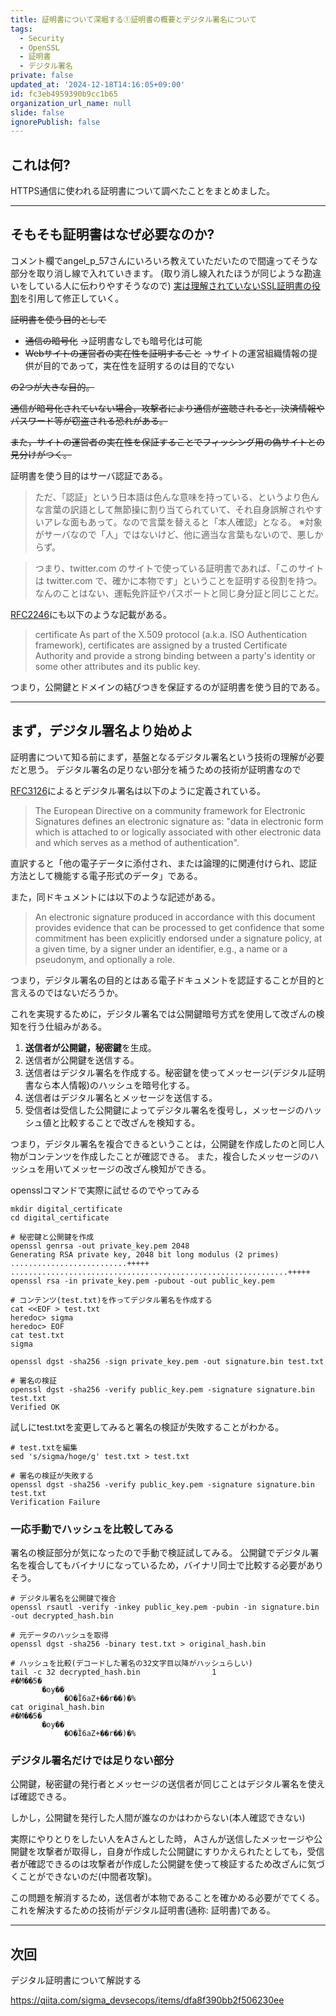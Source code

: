 ```yaml
---
title: 証明書について深堀する①証明書の概要とデジタル署名について
tags:
  - Security
  - OpenSSL
  - 証明書
  - デジタル署名
private: false
updated_at: '2024-12-18T14:16:05+09:00'
id: fc3eb4959390b9cc1b65
organization_url_name: null
slide: false
ignorePublish: false
---
```

## これは何?

HTTPS通信に使われる証明書について調べたことをまとめました。

---

## そもそも証明書はなぜ必要なのか?

コメント欄でangel_p_57さんにいろいろ教えていただいたので間違ってそうな部分を取り消し線で入れていきます。
(取り消し線入れたほうが同じような勘違いをしている人に伝わりやすそうなので)
[実は理解されていないSSL証明書の役割](https://togetter.com/li/1882799?page=2)を引用して修正していく。


~~証明書を使う目的として~~
- ~~通信の暗号化~~ →証明書なしでも暗号化は可能
- ~~Webサイトの運営者の実在性を証明すること~~ →サイトの運営組織情報の提供が目的であって，実在性を証明するのは目的でない

~~の2つが大きな目的。~~

~~通信が暗号化されていない場合，攻撃者により通信が盗聴されると，決済情報やパスワード等が窃盗される恐れがある。~~

~~また，サイトの運営者の実在性を保証することでフィッシング用の偽サイトとの見分けがつく。~~

証明書を使う目的はサーバ認証である。

> ただ、「認証」という日本語は色んな意味を持っている、というより色んな言葉の訳語として無節操に割り当てられていて、それ自身誤解されやすいアレな面もあって。なので言葉を替えると「本人確認」となる。
※対象がサーバなので「人」ではないけど、他に適当な言葉もないので、悪しからず。

> つまり、twitter.com のサイトで使っている証明書であれば、「このサイトは twitter.com で、確かに本物です」ということを証明する役割を持つ。なんのことはない、運転免許証やパスポートと同じ身分証と同じことだ。

[RFC2246](https://datatracker.ietf.org/doc/html/rfc2246#appendix-B)にも以下のような記載がある。

> certificate
> As part of the X.509 protocol (a.k.a. ISO Authentication framework), certificates are assigned by a trusted Certificate Authority and provide a strong binding between a party's identity or some other attributes and its public key.

つまり，公開鍵とドメインの結びつきを保証するのが証明書を使う目的である。

---

## まず，デジタル署名より始めよ

証明書について知る前にまず，基盤となるデジタル署名という技術の理解が必要だと思う。
デジタル署名の足りない部分を補うための技術が証明書なので

[RFC3126](https://tex2e.github.io/rfc-translater/html/rfc3126.html)によるとデジタル署名は以下のように定義されている。

> The European Directive on a community framework for Electronic Signatures defines an electronic signature as: "data in electronic form which is attached to or logically associated with other electronic data and which serves as a method of authentication". 

直訳すると「他の電子データに添付され、または論理的に関連付けられ、認証方法として機能する電子形式のデータ」である。

また，同ドキュメントには以下のような記述がある。

> An electronic signature produced in accordance with this document provides evidence that can be processed to get confidence that some commitment has been explicitly endorsed under a signature policy, at a given time, by a signer under an identifier, e.g., a name or a pseudonym, and optionally a role. 

つまり，デジタル署名の目的とはある電子ドキュメントを認証することが目的と言えるのではないだろうか。

これを実現するために，デジタル署名では公開鍵暗号方式を使用して改ざんの検知を行う仕組みがある。

1. **送信者が公開鍵，秘密鍵**を生成。
2. 送信者が公開鍵を送信する。
3. 送信者はデジタル署名を作成する。秘密鍵を使ってメッセージ(デジタル証明書なら本人情報)のハッシュを暗号化する。
4. 送信者はデジタル署名とメッセージを送信する。
5. 受信者は受信した公開鍵によってデジタル署名を復号し，メッセージのハッシュ値と比較することで改ざんを検知する。

つまり，デジタル署名を複合できるということは，公開鍵を作成したのと同じ人物がコンテンツを作成したことが確認できる。
また，複合したメッセージのハッシュを用いてメッセージの改ざん検知ができる。

opensslコマンドで実際に試せるのでやってみる

```shell
mkdir digital_certificate
cd digital_certificate

# 秘密鍵と公開鍵を作成
openssl genrsa -out private_key.pem 2048
Generating RSA private key, 2048 bit long modulus (2 primes)
..........................+++++
..............................................................+++++
openssl rsa -in private_key.pem -pubout -out public_key.pem

# コンテンツ(test.txt)を作ってデジタル署名を作成する
cat <<EOF > test.txt
heredoc> sigma
heredoc> EOF
cat test.txt
sigma

openssl dgst -sha256 -sign private_key.pem -out signature.bin test.txt

# 署名の検証
openssl dgst -sha256 -verify public_key.pem -signature signature.bin test.txt
Verified OK
```

試しにtest.txtを変更してみると署名の検証が失敗することがわかる。

```shell
# test.txtを編集
sed 's/sigma/hoge/g' test.txt > test.txt

# 署名の検証が失敗する
openssl dgst -sha256 -verify public_key.pem -signature signature.bin test.txt
Verification Failure

```

### 一応手動でハッシュを比較してみる

署名の検証部分が気になったので手動で検証試してみる。
公開鍵でデジタル署名を複合してもバイナリになっているため，バイナリ同士で比較する必要がありそう。

```shell
# デジタル署名を公開鍵で複合
openssl rsautl -verify -inkey public_key.pem -pubin -in signature.bin -out decrypted_hash.bin

# 元データのハッシュを取得
openssl dgst -sha256 -binary test.txt > original_hash.bin

# ハッシュを比較(デコードした署名の32文字目以降がハッシュらしい)
tail -c 32 decrypted_hash.bin                1
#�M��5�
       �oy��
            �O�Ȉ6aZ+��r��)�%                                                            
cat original_hash.bin 
#�M��5�
       �oy��
            �O�Ȉ6aZ+��r��)�%                          
```

### デジタル署名だけでは足りない部分

公開鍵，秘密鍵の発行者とメッセージの送信者が同じことはデジタル署名を使えば確認できる。

しかし，公開鍵を発行した人間が誰なのかはわからない(本人確認できない)

実際にやりとりをしたい人をAさんとした時，
Aさんが送信したメッセージや公開鍵を攻撃者が取得し，自身が作成した公開鍵にすりかえられたとしても，受信者が確認できるのは攻撃者が作成した公開鍵を使って検証するため改ざんに気づくことができないのだ(中間者攻撃)。

この問題を解消するため，送信者が本物であることを確かめる必要がでてくる。
これを解決するための技術がデジタル証明書(通称: 証明書)である。

---

## 次回

デジタル証明書について解説する

https://qiita.com/sigma_devsecops/items/dfa8f390bb2f506230ee
